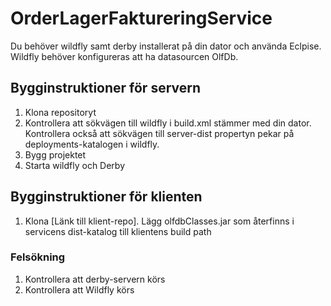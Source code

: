 # OrderLagerFaktureringService
Du behöver wildfly samt derby installerat på din dator och använda Eclpise. Wildfly behöver konfigureras att ha datasourcen OlfDb.


## Bygginstruktioner för servern
1. Klona repositoryt
2. Kontrollera att sökvägen till wildfly i build.xml stämmer med din dator. Kontrollera också       att sökvägen till server-dist propertyn pekar på deployments-katalogen i wildfly.
3. Bygg projektet
4. Starta wildfly och Derby

## Bygginstruktioner för klienten
1. Klona [Länk till klient-repo]. Lägg olfdbClasses.jar som återfinns i servicens dist-katalog till klientens build path

### Felsökning
1. Kontrollera att derby-servern körs
2. Kontrollera att Wildfly körs

